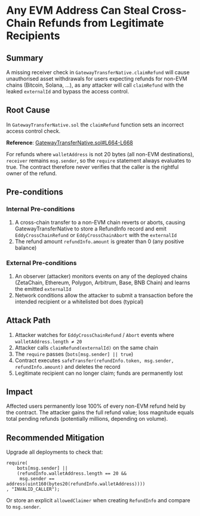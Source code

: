# Any EVM Address Can Steal Cross-Chain Refunds from Legitimate Recipients

## Summary
A missing receiver check in `GatewayTransferNative.claimRefund` will cause unauthorised asset withdrawals for users expecting refunds for non-EVM chains (Bitcoin, Solana, ...), as any attacker will call `claimRefund` with the leaked `externalId` and bypass the access control.

## Root Cause
In `GatewayTransferNative.sol` the `claimRefund` function sets an incorrect access control check.

**Reference**: [GatewayTransferNative.sol#L664-L668](https://github.com/sherlock-audit/2025-05-dodo-cross-chain-dex/blob/main/omni-chain-contracts/contracts/GatewayTransferNative.sol#L664-L668)

For refunds where `walletAddress` is not 20 bytes (all non-EVM destinations), `receiver` remains `msg.sender`, so the `require` statement always evaluates to true. The contract therefore never verifies that the caller is the rightful owner of the refund.

## Pre-conditions

### Internal Pre-conditions
1. A cross-chain transfer to a non-EVM chain reverts or aborts, causing GatewayTransferNative to store a RefundInfo record and emit `EddyCrossChainRefund` or `EddyCrossChainAbort` with the `externalId`
2. The refund amount `refundInfo.amount` is greater than 0 (any positive balance)

### External Pre-conditions
1. An observer (attacker) monitors events on any of the deployed chains (ZetaChain, Ethereum, Polygon, Arbitrum, Base, BNB Chain) and learns the emitted `externalId`
2. Network conditions allow the attacker to submit a transaction before the intended recipient or a whitelisted bot does (typical)

## Attack Path
1. Attacker watches for `EddyCrossChainRefund` / `Abort` events where `walletAddress.length ≠ 20`
2. Attacker calls `claimRefund(externalId)` on the same chain
3. The `require` passes (`bots[msg.sender] || true`)
4. Contract executes `safeTransfer(refundInfo.token, msg.sender, refundInfo.amount)` and deletes the record
5. Legitimate recipient can no longer claim; funds are permanently lost

## Impact
Affected users permanently lose 100% of every non-EVM refund held by the contract. The attacker gains the full refund value; loss magnitude equals total pending refunds (potentially millions, depending on volume).

## Recommended Mitigation
Upgrade all deployments to check that:

```solidity
require(  
    bots[msg.sender] ||  
    (refundInfo.walletAddress.length == 20 &&  
     msg.sender == address(uint160(bytes20(refundInfo.walletAddress))))  
, "INVALID_CALLER");  
```

Or store an explicit `allowedClaimer` when creating `RefundInfo` and compare to `msg.sender`.
